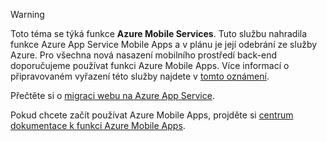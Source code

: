 > [!WARNING]
> Toto téma se týká funkce **Azure Mobile Services**.  Tuto službu nahradila funkce Azure App Service Mobile Apps a v plánu je její odebrání ze služby Azure.  Pro všechna nová nasazení mobilního prostředí back-end doporučujeme používat funkci Azure Mobile Apps.  Více informací o připravovaném vyřazení této služby najdete v [tomto oznámení](https://azure.microsoft.com/blog/transition-of-azure-mobile-services/).  
> 
> Přečtěte si o [migraci webu na Azure App Service](../articles/app-service-mobile/app-service-mobile-migrating-from-mobile-services.md).
> 
> Pokud chcete začít používat Azure Mobile Apps, projděte si [centrum dokumentace k funkci Azure Mobile Apps](https://azure.microsoft.com/documentation/learning-paths/appservice-mobileapps/).
> 
> 

<!--HONumber=Sep16_HO3-->


